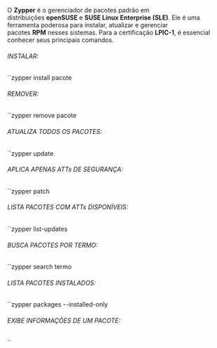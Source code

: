 O **Zypper** é o gerenciador de pacotes padrão em distribuições **openSUSE** e **SUSE Linux Enterprise (SLE)**. Ele é uma ferramenta poderosa para instalar, atualizar e gerenciar pacotes **RPM** nesses sistemas. Para a certificação **LPIC-1**, é essencial conhecer seus principais comandos.

###### INSTALAR:
``zypper install pacote

###### REMOVER:
``zypper remove pacote

###### ATUALIZA TODOS OS PACOTES:
``zypper update
###### APLICA APENAS ATTs DE SEGURANÇA:
``zypper patch
###### LISTA PACOTES COM ATTs DISPONÍVEIS:
``zypper list-updates

###### BUSCA PACOTES POR TERMO:
``zypper search termo
###### LISTA PACOTES INSTALADOS:
``zypper packages --installed-only

###### EXIBE INFORMAÇÕES DE UM PACOTE:
``